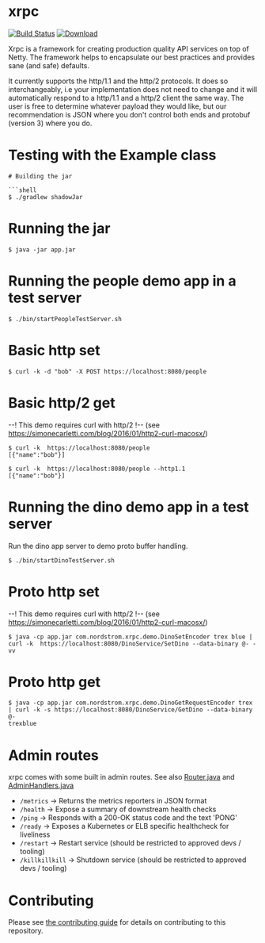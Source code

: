 xrpc
====
[![Build Status][ci-image]][ci-link] [ ![Download][artifact-image]][artifact-download]

Xrpc is a framework for creating production quality API services on top of Netty. The framework helps to encapsulate our
best practices and provides sane (and safe) defaults.

It currently supports the http/1.1 and the http/2 protocols. It does so interchangeably, 
i.e your implementation does not need to change and it will automatically respond to a http/1.1 
and a http/2 client the same way. The user is free to determine whatever payload they would like, 
but our recommendation is JSON where you don't control both ends and protobuf (version 3) where you do.

# Testing with the Example class  
```
# Building the jar

```shell
$ ./gradlew shadowJar
```

# Running the jar

```shell
$ java -jar app.jar
```

# Running the people demo app in a test server

```shell
$ ./bin/startPeopleTestServer.sh
```

# Basic http set

```shell
$ curl -k -d "bob" -X POST https://localhost:8080/people
```

# Basic http/2 get
--! This demo requires curl with http/2 !--
(see https://simonecarletti.com/blog/2016/01/http2-curl-macosx/)
```shell
$ curl -k  https://localhost:8080/people
[{"name":"bob"}]
```

```shell
$ curl -k  https://localhost:8080/people --http1.1
[{"name":"bob"}]
```

# Running the dino demo app in a test server
Run the dino app server to demo proto buffer handling.

```shell
$ ./bin/startDinoTestServer.sh
```

# Proto http set
--! This demo requires curl with http/2 !--
(see https://simonecarletti.com/blog/2016/01/http2-curl-macosx/)
```shell
$ java -cp app.jar com.nordstrom.xrpc.demo.DinoSetEncoder trex blue | curl -k  https://localhost:8080/DinoService/SetDino --data-binary @- -vv
```

# Proto http get

```shell
$ java -cp app.jar com.nordstrom.xrpc.demo.DinoGetRequestEncoder trex | curl -k -s https://localhost:8080/DinoService/GetDino --data-binary @-
trexblue
```

# Admin routes

xrpc comes with some built in admin routes. See also [Router.java](https://github.com/Nordstrom/xrpc/blob/master/src/main/java/com/nordstrom/xrpc/server/Router.java#L262-L270) and [AdminHandlers.java](https://github.com/Nordstrom/xrpc/blob/master/src/main/java/com/nordstrom/xrpc/server/AdminHandlers.java)
* `/metrics` -> Returns the metrics reporters in JSON format
* `/health` -> Expose a summary of downstream health checks
* `/ping` -> Responds with a 200-OK status code and the text 'PONG'
* `/ready` -> Exposes a Kubernetes or ELB specific healthcheck for liveliness
* `/restart` -> Restart service (should be restricted to approved devs / tooling)
* `/killkillkill` -> Shutdown service (should be restricted to approved devs / tooling)

# Contributing

Please see [the contributing guide](CONTRIBUTING.md) for details on contributing to this repository.


[ci-image]:https://travis-ci.org/Nordstrom/xrpc.svg?branch=master
[ci-link]:https://travis-ci.org/Nordstrom/xrpc
[artifact-image]:https://api.bintray.com/packages/nordstromoss/oss_maven/xrpc/images/download.svg
[artifact-download]:https://bintray.com/nordstromoss/oss_maven/xrpc/_latestVersion

